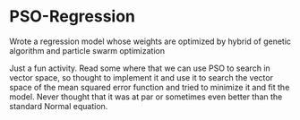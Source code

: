 # PSO-Regression
Wrote a regression model whose weights are optimized by hybrid of genetic algorithm and particle swarm optimization

Just a fun activity. Read some where that we can use PSO to search in vector space,
so thought to implement it and use it to search the vector space of the mean squared error function
and tried to minimize it and fit the model. Never thought that it was at par or sometimes even better than 
the standard Normal equation.
